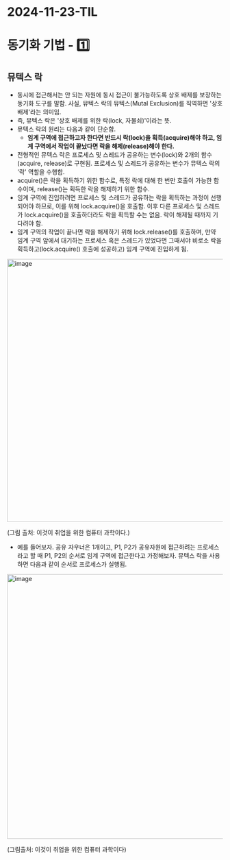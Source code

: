 # 2024-11-23-TIL

# 동기화 기법 - 1️⃣

## 뮤텍스 락

- 동시에 접근해서는 안 되는 자원에 동시 접근이 불가능하도록 상호 배제를 보장하는 동기화 도구를 말함. 사실, 뮤텍스 락의 뮤텍스(Mutal Exclusion)를 직역하면 '상호 배제'라는 의미임.
- 즉, 뮤텍스 락은 '상호 배제를 위한 락(lock, 자물쇠)'이라는 뜻. 
- 뮤텍스 락의 원리는 다음과 같이 단순함.
  - **임계 구역에 접근하고자 한다면 반드시 락(lock)을 획득(acquire)해야 하고, 임계 구역에서 작업이 끝났다면 락을 해제(release)해야 한다.**
- 전형적인 뮤텍스 락은 프로세스 및 스레드가 공유하는 변수(lock)와 2개의 함수(acquire, release)로 구현됨. 프로세스 및 스레드가 공유하는 변수가 뮤텍스 락의 '락' 역할을 수행함.
- acquire()은 락을 획득하기 위한 함수로, 특정 락에 대해 한 번만 호출이 가능한 함수이며, release()는 획득한 락을 해제하기 위한 함수.
- 임계 구역에 진입하려면 프로세스 및 스레드가 공유하는 락을 획득하는 과정이 선행되어야 하므로, 이를 위해 lock.acquire()을 호출함. 이후 다른 프로세스 및 스레드가 lock.acquire()을 호출하더라도 락을 획득할 수는 없음. 락이 해제될 때까지 기다려야 함.
- 임계 구역의 작업이 끝나면 락을 해제하기 위해 lock.release()를 호출하며, 만약 임계 구역 앞에서 대기하는 프로세스 혹은 스레드가 있었다면 그때서야 비로소 락을 획득하고(lock.acquire() 호출에 성공하고) 임계 구역에 진입하게 됨.

<img width="614" alt="image" src="https://github.com/user-attachments/assets/81df6b30-aa42-4b58-a86d-d6721cd9a52b">

(그림 출처: 이것이 취업을 위한 컴퓨터 과학이다.)

- 예를 들어보자. 공유 자우너은 1개이고, P1, P2가 공유자원에 접근하려는 프로세스라고 할 때 P1, P2의 순서로 임계 구역에 접근한다고 가정해보자. 뮤텍스 락을 사용하면 다음과 같이 순서로 프로세스가 실행됨.

<img width="618" alt="image" src="https://github.com/user-attachments/assets/5e41f2f8-9ca8-41e8-8a22-6351e3b3ddef">

(그림출처: 이것이 취업을 위한 컴퓨터 과학이다)

